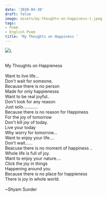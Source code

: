 ```yaml
---
date: '2020-04-30'
draft: false
image: assets/my-thoughts-on-happiness-1.jpeg
tags:
- Poem
- English Poem
title: 'My Thoughts on Happiness '
---
```

[![](https://thumbs.dreamstime.com/b/happy-person-nature-raised-arms-young-147569464.jpg)](https://thumbs.dreamstime.com/b/happy-person-nature-raised-arms-young-147569464.jpg)\
  
 \
My Thoughts on Happieness \
  \
Want to live life...\
Don't wait for someone.\
Because there is no person\
Made for only happienesss\
Want to be real joyful..\
Don't look for any reason\
Just solo............\
Because there is no reason for Happiness \
For the joy of tomorrow\
Don't kill joy of today.\
Live your today\
Why worry for tomorrow...\
Want to enjoy your life....\
Don't wait......\
Beacuse there is no moment of happiness ..\
Whole life is full of joy.\
Want to enjoy your nature.... \
Click the joy in things\
Happening around you \
Because there is no place for happieness \
There is joy in whole world. \
  \
~Shyam Sunder